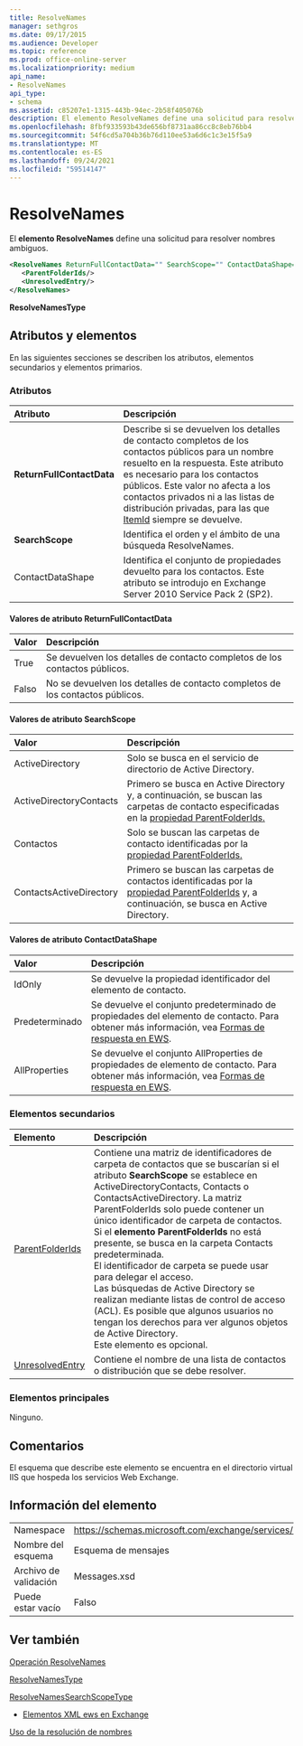 ```yaml
---
title: ResolveNames
manager: sethgros
ms.date: 09/17/2015
ms.audience: Developer
ms.topic: reference
ms.prod: office-online-server
ms.localizationpriority: medium
api_name:
- ResolveNames
api_type:
- schema
ms.assetid: c85207e1-1315-443b-94ec-2b58f405076b
description: El elemento ResolveNames define una solicitud para resolver nombres ambiguos.
ms.openlocfilehash: 8fbf933593b43de656bf8731aa86cc8c8eb76bb4
ms.sourcegitcommit: 54f6cd5a704b36b76d110ee53a6d6c1c3e15f5a9
ms.translationtype: MT
ms.contentlocale: es-ES
ms.lasthandoff: 09/24/2021
ms.locfileid: "59514147"
---
```

# <a name="resolvenames"></a>ResolveNames

El **elemento ResolveNames** define una solicitud para resolver nombres ambiguos. 
  
```XML
<ResolveNames ReturnFullContactData="" SearchScope="" ContactDataShape="">
   <ParentFolderIds/>
   <UnresolvedEntry/>
</ResolveNames>
```

 **ResolveNamesType**
## <a name="attributes-and-elements"></a>Atributos y elementos

En las siguientes secciones se describen los atributos, elementos secundarios y elementos primarios.
  
### <a name="attributes"></a>Atributos

|**Atributo**|**Descripción**|
|:-----|:-----|
|**ReturnFullContactData** <br/> |Describe si se devuelven los detalles de contacto completos de los contactos públicos para un nombre resuelto en la respuesta. Este atributo es necesario para los contactos públicos. Este valor no afecta a los contactos privados ni a las listas de distribución privadas, para las que [ItemId](itemid.md) siempre se devuelve.  <br/> |
|**SearchScope** <br/> |Identifica el orden y el ámbito de una búsqueda ResolveNames.  <br/> |
|ContactDataShape  <br/> |Identifica el conjunto de propiedades devuelto para los contactos. Este atributo se introdujo en Exchange Server 2010 Service Pack 2 (SP2).  <br/> |
   
#### <a name="returnfullcontactdata-attribute-values"></a>Valores de atributo ReturnFullContactData

|**Valor**|**Descripción**|
|:-----|:-----|
|True  <br/> |Se devuelven los detalles de contacto completos de los contactos públicos.  <br/> |
|Falso  <br/> |No se devuelven los detalles de contacto completos de los contactos públicos.  <br/> |
   
#### <a name="searchscope-attribute-values"></a>Valores de atributo SearchScope

|**Valor**|**Descripción**|
|:-----|:-----|
|ActiveDirectory  <br/> |Solo se busca en el servicio de directorio de Active Directory.  <br/> |
|ActiveDirectoryContacts  <br/> |Primero se busca en Active Directory y, a continuación, se buscan las carpetas de contacto especificadas en la [propiedad ParentFolderIds.](parentfolderids.md)  <br/> |
|Contactos  <br/> |Solo se buscan las carpetas de contacto identificadas por la [propiedad ParentFolderIds.](parentfolderids.md)  <br/> |
|ContactsActiveDirectory  <br/> |Primero se buscan las carpetas de contactos identificadas por la [propiedad ParentFolderIds](parentfolderids.md) y, a continuación, se busca en Active Directory.  <br/> |
   
#### <a name="contactdatashape-attribute-values"></a>Valores de atributo ContactDataShape

|**Valor**|**Descripción**|
|:-----|:-----|
|IdOnly  <br/> |Se devuelve la propiedad identificador del elemento de contacto.  <br/> |
|Predeterminado  <br/> |Se devuelve el conjunto predeterminado de propiedades del elemento de contacto. Para obtener más información, vea [Formas de respuesta en EWS](https://msdn.microsoft.com/library/1c5ddc0a-c4e0-4488-8972-7543b5b464df%28Office.15%29.aspx).  <br/> |
|AllProperties  <br/> |Se devuelve el conjunto AllProperties de propiedades de elemento de contacto. Para obtener más información, vea [Formas de respuesta en EWS](https://msdn.microsoft.com/library/1c5ddc0a-c4e0-4488-8972-7543b5b464df%28Office.15%29.aspx).  <br/> |
   
### <a name="child-elements"></a>Elementos secundarios

|**Elemento**|**Descripción**|
|:-----|:-----|
|[ParentFolderIds](parentfolderids.md) <br/> |Contiene una matriz de identificadores de carpeta de contactos que se buscarían si el atributo **SearchScope** se establece en ActiveDirectoryContacts, Contacts o ContactsActiveDirectory. La matriz ParentFolderIds solo puede contener un único identificador de carpeta de contactos. Si el **elemento ParentFolderIds** no está presente, se busca en la carpeta Contacts predeterminada.  <br/> El identificador de carpeta se puede usar para delegar el acceso.  <br/> Las búsquedas de Active Directory se realizan mediante listas de control de acceso (ACL). Es posible que algunos usuarios no tengan los derechos para ver algunos objetos de Active Directory.  <br/> Este elemento es opcional.  <br/> |
|[UnresolvedEntry](unresolvedentry.md) <br/> |Contiene el nombre de una lista de contactos o distribución que se debe resolver.  <br/> |
   
### <a name="parent-elements"></a>Elementos principales

Ninguno.
  
## <a name="remarks"></a>Comentarios

El esquema que describe este elemento se encuentra en el directorio virtual IIS que hospeda los servicios Web Exchange.
  
## <a name="element-information"></a>Información del elemento

|||
|:-----|:-----|
|Namespace  <br/> |https://schemas.microsoft.com/exchange/services/2006/messages  <br/> |
|Nombre del esquema  <br/> |Esquema de mensajes  <br/> |
|Archivo de validación  <br/> |Messages.xsd  <br/> |
|Puede estar vacío  <br/> |Falso  <br/> |
   
## <a name="see-also"></a>Ver también



[Operación ResolveNames](resolvenames-operation.md)
  
[ResolveNamesType](https://msdn.microsoft.com/library/ExchangeWebServices.ResolveNamesType.aspx)
  
[ResolveNamesSearchScopeType](https://msdn.microsoft.com/library/ExchangeWebServices.ResolveNamesSearchScopeType.aspx)


- [Elementos XML ews en Exchange](ews-xml-elements-in-exchange.md)


[Uso de la resolución de nombres](https://msdn.microsoft.com/library/9257fb07-89d2-46eb-b885-e2173fe6fbc1%28Office.15%29.aspx)

